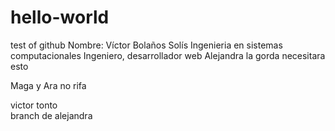 # hello-world
test of github
Nombre: Víctor Bolaños Solís 
Ingenieria en sistemas computacionales 
Ingeniero, desarrollador web
Alejandra la gorda necesitara esto

Maga y Ara no rifa

victor tonto    
branch de alejandra 